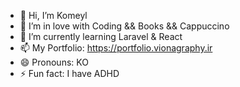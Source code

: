 - 👋 Hi, I’m Komeyl
- 👀 I’m in love with Coding && Books && Cappuccino
- 🌱 I’m currently learning Laravel & React
- 📫 My Portfolio: https://portfolio.vionagraphy.ir
- 😄 Pronouns: KO
- ⚡ Fun fact: I have ADHD 

<!---
komeylabdal/komeylabdal is a ✨ special ✨ repository because its `README.md` (this file) appears on your GitHub profile.
You can click the Preview link to take a look at your changes.
--->
